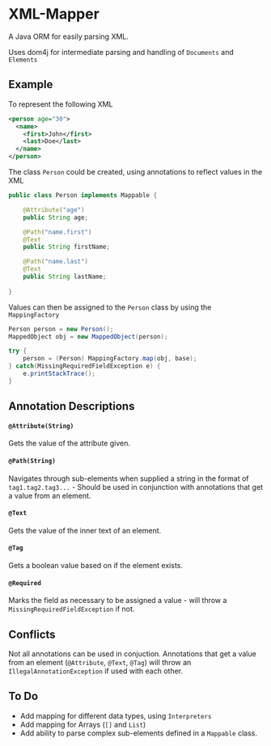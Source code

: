 # XML-Mapper

A Java ORM for easily parsing XML.


Uses dom4j for intermediate parsing and handling of `Documents` and `Elements`

## Example

To represent the following XML
```xml
<person age="30">
  <name>
    <first>John</first>
    <last>Doe</last>
  </name>
</person>
```

The class `Person` could be created, using annotations to reflect values in the XML
```java
public class Person implements Mappable {

	@Attribute("age")
	public String age;

	@Path("name.first")
	@Text
	public String firstName;

	@Path("name.last")
	@Text
	public String lastName;
	
}
```

Values can then be assigned to the `Person` class by using the `MappingFactory`
```java
Person person = new Person();
MappedObject obj = new MappedObject(person);

try {
    person = (Person) MappingFactory.map(obj, base);
} catch(MissingRequiredFieldException e) {
    e.printStackTrace();
}
```

## Annotation Descriptions

#### `@Attribute(String)`
Gets the value of the attribute given.

#### `@Path(String)`
Navigates through sub-elements when supplied a string in the format of `tag1.tag2.tag3...` - Should be used in conjunction with annotations that get a value from an element.

#### `@Text`
Gets the value of the inner text of an element.

#### `@Tag`
Gets a boolean value based on if the element exists.

#### `@Required`
Marks the field as necessary to be assigned a value - will throw a `MissingRequiredFieldException` if not.

## Conflicts

Not all annotations can be used in conjuction. Annotations that get a value from an element (`@Attribute`, `@Text`, `@Tag`) will throw an `IllegalAnnotationException` if used with each other.

## To Do
* Add mapping for different data types, using `Interpreters`
* Add mapping for Arrays (`[]` and `List`)
* Add ability to parse complex sub-elements defined in a `Mappable` class.

